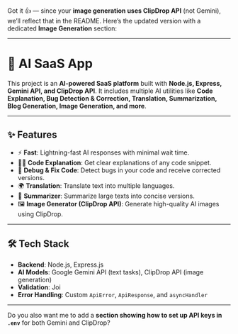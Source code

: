 Got it 👍 — since your **image generation uses ClipDrop API** (not Gemini), we’ll reflect that in the README.
Here’s the updated version with a dedicated **Image Generation** section:

---

# 🚀 AI SaaS App

This project is an **AI-powered SaaS platform** built with **Node.js, Express, Gemini API, and ClipDrop API**.
It includes multiple AI utilities like **Code Explanation, Bug Detection & Correction, Translation, Summarization, Blog Generation, Image Generation, and more**.

---

## ✨ Features

* ⚡ **Fast**: Lightning-fast AI responses with minimal wait time.
* 🧑‍💻 **Code Explanation**: Get clear explanations of any code snippet.
* 🐞 **Debug & Fix Code**: Detect bugs in your code and receive corrected versions.
* 🌍 **Translation**: Translate text into multiple languages.
* 📝 **Summarizer**: Summarize large texts into concise versions.
* 🖼 **Image Generator (ClipDrop API)**: Generate high-quality AI images using ClipDrop.

---

## 🛠️ Tech Stack

* **Backend**: Node.js, Express.js
* **AI Models**: Google Gemini API (text tasks), ClipDrop API (image generation)
* **Validation**: Joi
* **Error Handling**: Custom `ApiError`, `ApiResponse`, and `asyncHandler`

---



Do you also want me to add a **section showing how to set up API keys in `.env`** for both Gemini and ClipDrop?
